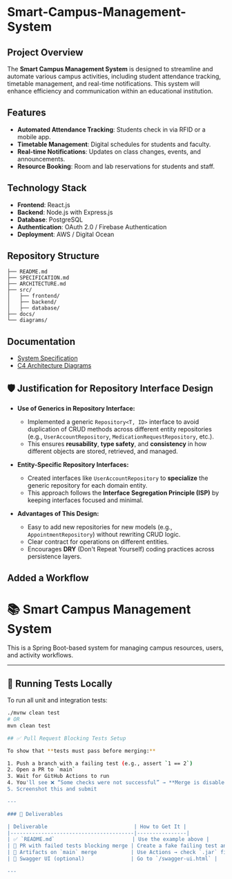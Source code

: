 # Smart-Campus-Management-System


## Project Overview
The **Smart Campus Management System** is designed to streamline and automate various campus activities, including student attendance tracking, timetable management, and real-time notifications. This system will enhance efficiency and communication within an educational institution.

## Features
- **Automated Attendance Tracking**: Students check in via RFID or a mobile app.
- **Timetable Management**: Digital schedules for students and faculty.
- **Real-time Notifications**: Updates on class changes, events, and announcements.
- **Resource Booking**: Room and lab reservations for students and staff.

## Technology Stack
- **Frontend**: React.js
- **Backend**: Node.js with Express.js
- **Database**: PostgreSQL
- **Authentication**: OAuth 2.0 / Firebase Authentication
- **Deployment**: AWS / Digital Ocean

## Repository Structure
```plaintext
├── README.md
├── SPECIFICATION.md
├── ARCHITECTURE.md
├── src/
│   ├── frontend/
│   ├── backend/
│   ├── database/
├── docs/
└── diagrams/
```

## Documentation
- [System Specification](SPECIFICATION.md)
- [C4 Architecture Diagrams](ARCHITECTURE.md)

  
## 🛡️ Justification for Repository Interface Design

- **Use of Generics in Repository Interface:**
  - Implemented a generic `Repository<T, ID>` interface to avoid duplication of CRUD methods across different entity repositories (e.g., `UserAccountRepository`, `MedicationRequestRepository`, etc.).
  - This ensures **reusability**, **type safety**, and **consistency** in how different objects are stored, retrieved, and managed.

- **Entity-Specific Repository Interfaces:**
  - Created interfaces like `UserAccountRepository` to **specialize** the generic repository for each domain entity.
  - This approach follows the **Interface Segregation Principle (ISP)** by keeping interfaces focused and minimal.

- **Advantages of This Design:**
  - Easy to add new repositories for new models (e.g., `AppointmentRepository`) without rewriting CRUD logic.
  - Clear contract for operations on different entities.
  - Encourages **DRY** (Don't Repeat Yourself) coding practices across persistence layers.

## Added a Workflow

# 📚 Smart Campus Management System

This is a Spring Boot-based system for managing campus resources, users, and activity workflows.

---

## 🧪 Running Tests Locally

To run all unit and integration tests:

```bash
./mvnw clean test
# OR
mvn clean test

## ✅ Pull Request Blocking Tests Setup

To show that **tests must pass before merging:**

1. Push a branch with a failing test (e.g., assert `1 == 2`)
2. Open a PR to `main`
3. Wait for GitHub Actions to run
4. You'll see ❌ “Some checks were not successful” → **Merge is disabled**
5. Screenshot this and submit

---

### 📸 Deliverables

| Deliverable                            | How to Get It |
|----------------------------------------|----------------|
| ✅ `README.md`                         | Use the example above |
| 📸 PR with failed tests blocking merge | Create a fake failing test and PR |
| 📸 Artifacts on `main` merge           | Use Actions → check `.jar` file |
| 📸 Swagger UI (optional)               | Go to `/swagger-ui.html` |

---





